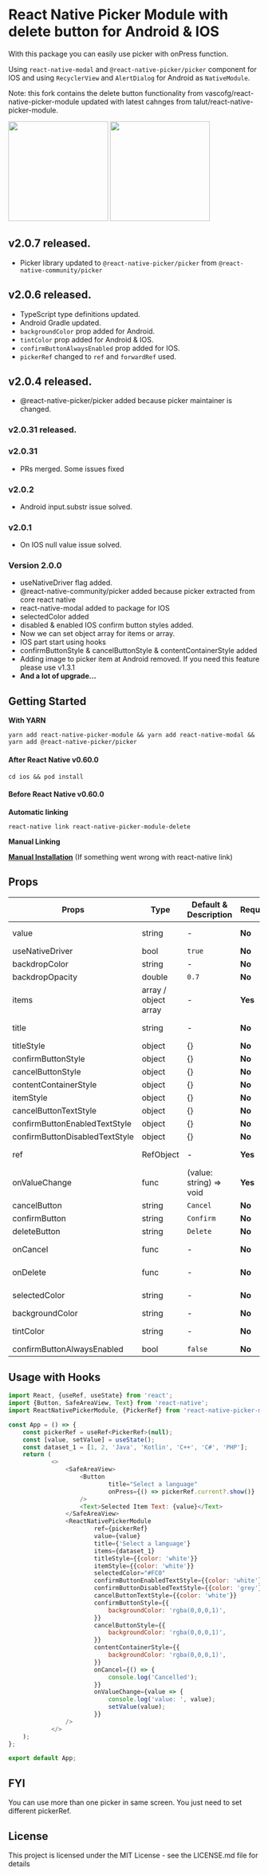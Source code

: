 # React Native Picker Module with delete button for Android & IOS

With this package you can easily use picker with onPress function.

Using `react-native-modal` and `@react-native-picker/picker` component for IOS and using `RecyclerView` and `AlertDialog` for Android as `NativeModule`.

Note: this fork contains the delete button functionality from vascofg/react-native-picker-module updated with latest cahnges from talut/react-native-picker-module.


<img src="./docs/android-picker-module.png" width="200"> <img width="200" src="./docs/ios-picker-module.png">

## v2.0.7 released.
- Picker library updated to `@react-native-picker/picker` from `@react-native-community/picker`

## v2.0.6 released.
- TypeScript type definitions updated.
- Android Gradle updated.
- `backgroundColor` prop added for Android.
- `tintColor` prop added for Android & IOS.
- `confirmButtonAlwaysEnabled` prop added for IOS.
- `pickerRef` changed to `ref` and `forwardRef` used.


## v2.0.4 released.
- @react-native-picker/picker added because picker maintainer is changed.

### v2.0.31 released.

### v2.0.31
- PRs merged. Some issues fixed

### v2.0.2
- Android input.substr issue solved.

### v2.0.1
- On IOS null value issue solved.

### Version 2.0.0
- useNativeDriver flag added.
- @react-native-community/picker added because picker extracted from core react native
- react-native-modal added to package for IOS
- selectedColor added
- disabled & enabled IOS confirm button styles added.
- Now we can set object array for items or array.
- IOS part start using hooks
- confirmButtonStyle & cancelButtonStyle & contentContainerStyle added
- Adding image to picker item at Android removed. If you need this feature please use v1.3.1
- **And a lot of upgrade...**


## Getting Started

**With YARN**

```
yarn add react-native-picker-module && yarn add react-native-modal && yarn add @react-native-picker/picker
```

#### After React Native v0.60.0

```
cd ios && pod install
```

#### Before React Native v0.60.0
**Automatic linking**

```
react-native link react-native-picker-module-delete
```

**Manual Linking**

**[Manual Installation](/docs/manual-installation.md)** (If something went wrong with react-native link)

## Props

| Props                          | Type                 | Default & Description   | Required | OS        |
|--------------------------------|----------------------|-------------------------|----------|-----------|
| value                          | string               | -                       |**No**        |Android, IOS|
| useNativeDriver                | bool                 | `true`                  |**No**        |IOS|
| backdropColor                  | string               | -                       |**No**        |IOS|
| backdropOpacity                | double               | `0.7`                   |**No**        |IOS|
| items                          | array / object array | -                       |**Yes**    |Android, IOS|
| title                          | string               | -                       |**No**        |Android, IOS|
| titleStyle                     | object               | {}                      |**No**        |IOS        |
| confirmButtonStyle             | object               | {}                      |**No**        |IOS        |
| cancelButtonStyle              | object               | {}                      |**No**        |IOS        |
| contentContainerStyle          | object               | {}                      |**No**        |IOS        |
| itemStyle                      | object               | {}                      |**No**        |IOS        |
| cancelButtonTextStyle          | object               | {}                      |**No**        |IOS        |
| confirmButtonEnabledTextStyle  | object               | {}                      |**No**        |IOS        |
| confirmButtonDisabledTextStyle | object               | {}                      |**No**        |IOS        |
| ref                            | RefObject            | -                       |**Yes**   |Android, IOS|
| onValueChange                  | func                 | (value: string) => void |**Yes**   |Android, IOS|
| cancelButton                   | string               | `Cancel`                |**No**        |IOS        |
| confirmButton                  | string               | `Confirm`               |**No**        |IOS        |
| deleteButton                   | string               | `Delete`                |**No**        |IOS        |
| onCancel                       | func                 | -                       |**No**    |Android, IOS|
| onDelete                       | func                 | -                       |**No**    |Android, IOS|
| selectedColor                  | string               | -                       |**No**    |Android, IOS|
| backgroundColor                | string               | -                       |**No**    |Android|
| tintColor                      | string               | -                       |**No**    |Android, IOS|
| confirmButtonAlwaysEnabled     | bool                 | `false`                  |**No**    |IOS|


## Usage with Hooks
```javascript
import React, {useRef, useState} from 'react';
import {Button, SafeAreaView, Text} from 'react-native';
import ReactNativePickerModule, {PickerRef} from 'react-native-picker-module';

const App = () => {
    const pickerRef = useRef<PickerRef>(null);
    const [value, setValue] = useState();
    const dataset_1 = [1, 2, 'Java', 'Kotlin', 'C++', 'C#', 'PHP'];
    return (
            <>
                <SafeAreaView>
                    <Button
                            title="Select a language"
                            onPress={() => pickerRef.current?.show()}
                    />
                    <Text>Selected Item Text: {value}</Text>
                </SafeAreaView>
                <ReactNativePickerModule
                        ref={pickerRef}
                        value={value}
                        title={'Select a language'}
                        items={dataset_1}
                        titleStyle={{color: 'white'}}
                        itemStyle={{color: 'white'}}
                        selectedColor="#FC0"
                        confirmButtonEnabledTextStyle={{color: 'white'}}
                        confirmButtonDisabledTextStyle={{color: 'grey'}}
                        cancelButtonTextStyle={{color: 'white'}}
                        confirmButtonStyle={{
                            backgroundColor: 'rgba(0,0,0,1)',
                        }}
                        cancelButtonStyle={{
                            backgroundColor: 'rgba(0,0,0,1)',
                        }}
                        contentContainerStyle={{
                            backgroundColor: 'rgba(0,0,0,1)',
                        }}
                        onCancel={() => {
                            console.log('Cancelled');
                        }}
                        onValueChange={value => {
                            console.log('value: ', value);
                            setValue(value);
                        }}
                />
            </>
    );
};

export default App;


```

## FYI
You can use more than one picker in same screen. You just need to set different pickerRef.

## License
This project is licensed under the MIT License - see the LICENSE.md file for details
